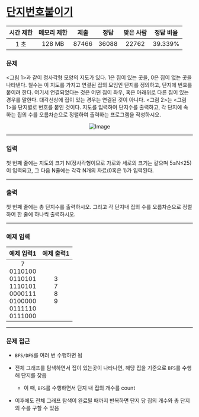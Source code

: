 # [단지번호붙이기](https://www.acmicpc.net/problem/2667)

<div align = center>

| 시간 제한 | 메모리 제한 | 제출  | 정답  | 맞은 사람 | 정답 비율 |
| :-------: | :---------: | :---: | :---: | :-------: | :-------: |
|   1 초    |   128 MB    | 87466 | 36088 |   22762   |  39.339%  |

</div>

### 문제

<그림 1>과 같이 정사각형 모양의 지도가 있다. 1은 집이 있는 곳을, 0은 집이 없는 곳을 나타낸다. 철수는 이 지도를 가지고 연결된 집의 모임인 단지를 정의하고, 단지에 번호를 붙이려 한다. 여기서 연결되었다는 것은 어떤 집이 좌우, 혹은 아래위로 다른 집이 있는 경우를 말한다. 대각선상에 집이 있는 경우는 연결된 것이 아니다. <그림 2>는 <그림 1>을 단지별로 번호를 붙인 것이다. 지도를 입력하여 단지수를 출력하고, 각 단지에 속하는 집의 수를 오름차순으로 정렬하여 출력하는 프로그램을 작성하시오.

<div align = center>

![Image](https://www.acmicpc.net/upload/images/ITVH9w1Gf6eCRdThfkegBUSOKd.png)

</div>

---

### 입력

첫 번째 줄에는 지도의 크기 N(정사각형이므로 가로와 세로의 크기는 같으며 5≤N≤25)이 입력되고, 그 다음 N줄에는 각각 N개의 자료(0혹은 1)가 입력된다.

---

### 출력

첫 번째 줄에는 총 단지수를 출력하시오. 그리고 각 단지내 집의 수를 오름차순으로 정렬하여 한 줄에 하나씩 출력하시오.

---

### 예제 입력

|                                      예제 입력1                                       |     예제 출력1      |
| :-----------------------------------------------------------------------------------: | :-----------------: |
| 7<br/>0110100<br/>0110101<br/>1110101<br/>0000111<br/>0100000<br/>0111110<br/>0111000 | 3<br/>7<br/>8<br/>9 |


---

### 문제 접근

  - `BFS/DFS`를 여러 번 수행하면 됨

  - 전체 그래프를 탐색하면서 집이 있는곳이 나타나면, 해당 집을 기준으로 `BFS`를 수행해 단지를 찾음

    - 이 때, `BFS`를 수행하면서 단지 내 집의 개수를 count

  - 이후에도 전체 그래프 탐색이 완료될 때까지 반복하면 단지 당 집의 개수와 총 단지의 수를 구할 수 있음